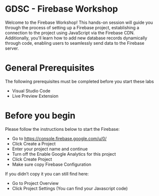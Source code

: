 # GDSC - Firebase Workshop

Welcome to the Firebase Workshop! This hands-on session will guide you through the process of setting up a Firebase project, establishing a connection to the project using JavaScript via the Firebase CDN. 
Additionally, you'll learn how to add new database records dynamically through code, enabling users to seamlessly send data to the Firebase server. 


# General Prerequisites

The following prerequisites must be completed before you start these labs
* Visual Studio Code
* Live Preview Extension



# Before you begin

Please follow the instructions below to start the Firebase:
* Go to https://console.firebase.google.com/u/0/ 
* Click Create a Project
* Enter your project name and continue
* Turn off the Enable Google Analytics for this project
* Click Create Project
* Make sure copy Firebase Configuration

If you didn’t copy it you can still find here:
* Go to Project Overview
* Click Project Settings (You can find your Javascript code)
